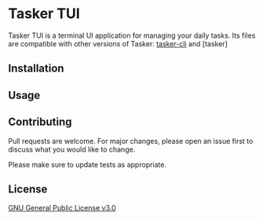# Tasker TUI

Tasker TUI is a terminal UI application for managing your daily tasks. Its
files are compatible with other versions of Tasker:
[tasker-cli](https://github.com/DavoReds/tasker-cli) and [tasker]

## Installation

## Usage

## Contributing

Pull requests are welcome. For major changes, please open an issue first
to discuss what you would like to change.

Please make sure to update tests as appropriate.

## License

[GNU General Public License v3.0](https://choosealicense.com/licenses/gpl-3.0/)
